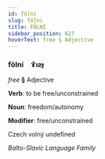 ```yaml
---
id: fölni
slug: fölni
title: FÖLNİ
sidebar_position: 627
hoverText: free § Adjective
---
```


### fölni&emsp;<span kind="abugida">ɤ͊ıƨɟ</span>

*free* **§** Adjective

**Verb**: to be free/unconstrained

**Noun**: freedom/autonomy

**Modifier**: free/unconstrained

Czech volný undefined

*Balto-Slavic Language Family*